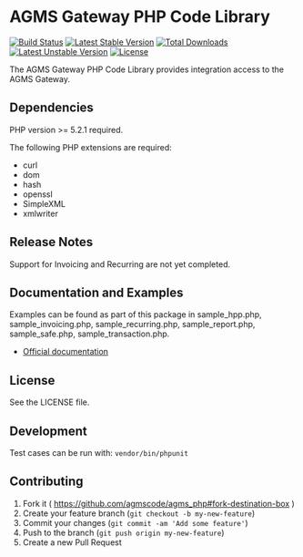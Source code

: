 # AGMS Gateway PHP Code Library

[![Build Status](https://travis-ci.org/agmscode/agms_php.svg?branch=master)](https://travis-ci.org/agmscode/agms_php)
[![Latest Stable Version](https://poser.pugx.org/agmscode/agms_php/v/stable)](https://packagist.org/packages/agmscode/agms_php)
[![Total Downloads](https://poser.pugx.org/agmscode/agms_php/downloads)](https://packagist.org/packages/agmscode/agms_php)
[![Latest Unstable Version](https://poser.pugx.org/agmscode/agms_php/v/unstable)](https://packagist.org/packages/agmscode/agms_php)
[![License](https://poser.pugx.org/agmscode/agms_php/license)](https://packagist.org/packages/agmscode/agms_php)

The AGMS Gateway PHP Code Library provides integration access to the AGMS Gateway.

## Dependencies

PHP version >= 5.2.1 required.

The following PHP extensions are required:

* curl
* dom
* hash
* openssl
* SimpleXML
* xmlwriter

## Release Notes

Support for Invoicing and Recurring are not yet completed.

## Documentation and Examples

Examples can be found as part of this package in sample_hpp.php, sample_invoicing.php, sample_recurring.php, sample_report.php, sample_safe.php, sample_transaction.php.

 * [Official documentation](http://www.onlinepaymentprocessing.com/docs/agms_code_library/)

## License

See the LICENSE file.

## Development

Test cases can be run with: `vendor/bin/phpunit`

## Contributing

1. Fork it ( https://github.com/agmscode/agms_php#fork-destination-box )
2. Create your feature branch (`git checkout -b my-new-feature`)
3. Commit your changes (`git commit -am 'Add some feature'`)
4. Push to the branch (`git push origin my-new-feature`)
5. Create a new Pull Request
